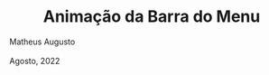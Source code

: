 <div align="center">
<h1>
Animação da Barra do Menu 
</h1>
</div>

Matheus Augusto
<br>
<br>
Agosto, 2022